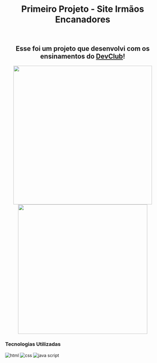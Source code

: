 <h1 align="center" font="500">Primeiro Projeto - Site Irmãos Encanadores</h1>
<br>
<h2 align="center">Esse foi um projeto que desenvolvi com os ensinamentos do <a href="https://rodolfomori.com.br/devclub">DevClub</a>!</h2>

<div align="center">
<img width="450px" src="https://github.com/devNeiBarbosa/Projeto-site-responsive/blob/main/img/desktop.png?raw=true"/>
<img width="420px" src="https://github.com/devNeiBarbosa/Projeto-site-responsive/blob/main/img/mobile.png?raw=true"/>
</div>

<h3>Tecnologias Utilizadas</h3>
<div>
    <img align="center" alt="html" src="https://img.shields.io/badge/HTML-239120?style=for-the-badge&logo=html5&logoColor=white"/>
    <img align="center" alt="css" src="https://img.shields.io/badge/CSS-239120?&style=for-the-badge&logo=css3&logoColor=white"/>
    <img align="center" alt="java script" src="https://img.shields.io/badge/JavaScript-F7DF1E?style=for-the-badge&logo=javascript&logoColor=black"/>
</div>
